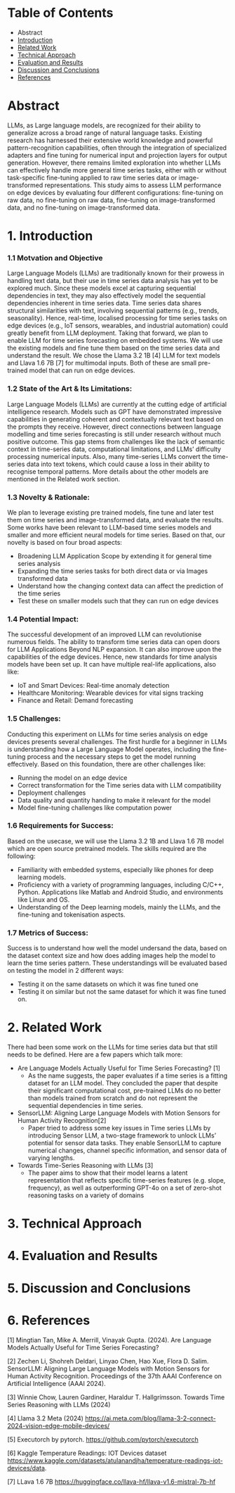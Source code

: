 # Table of Contents
* Abstract
* [Introduction](#1-introduction)
* [Related Work](#2-related-work)
* [Technical Approach](#3-technical-approach)
* [Evaluation and Results](#4-evaluation-and-results)
* [Discussion and Conclusions](#5-discussion-and-conclusions)
* [References](#6-references)

# Abstract

LLMs, as Large language models, are recognized for their ability to generalize across a broad range of natural language tasks. Existing research has harnessed their extensive world knowledge and powerful pattern-recognition capabilities, often through the integration of specialized adapters and fine tuning for numerical input and projection layers for output generation. However, there remains limited exploration into whether LLMs can effectively handle more general time series tasks, either with or without task-specific fine-tuning applied to raw time series data or image-transformed representations. This study aims to assess LLM performance on edge devices by evaluating four different configurations: fine-tuning on raw data, no fine-tuning on raw data, fine-tuning on image-transformed data, and no fine-tuning on image-transformed data.
# 1. Introduction

### 1.1 Motvation and Objective
Large Language Models (LLMs) are traditionally known for their prowess in handling text data, but their use in time series data analysis has yet to be explored much. Since these models excel at capturing sequential dependencies in text, they may also effectively model the sequential dependencies inherent in time series data. Time series data shares structural similarities with text, involving sequential patterns (e.g., trends, seasonality). Hence, real-time, localised processing for time series tasks on edge devices (e.g., IoT sensors, wearables, and industrial automation) could greatly benefit from LLM deployment. Taking that forward, we plan to enable LLM for time series forecasting on embedded systems. We will use the existing models and fine tune them based on the time series data and understand the result. We chose the Llama 3.2 1B [4] LLM for text models and Llava 1.6 7B [7] for multimodal inputs. Both of these are small pre-trained model that can run on edge devices.

### 1.2 State of the Art & Its Limitations: 
Large Language Models (LLMs) are currently at the cutting edge of artificial intelligence research. Models such as GPT have demonstrated impressive capabilities in generating coherent and contextually relevant text based on the prompts they receive. However, direct connections between language modelling and time series forecasting is still under research without much positive outcome. This gap stems from challenges like the lack of semantic context in time-series data, computational limitations, and LLMs’ difficulty processing numerical inputs. Also, many time-series LLMs convert the time-series data into text tokens, which could cause a loss in their ability to recognise temporal patterns.
More details about the other models are mentioned in the Related work section.

### 1.3 Novelty & Rationale: 
 We plan to leverage existing pre trained models, fine tune and later test them on time series and image-transformed data, and evaluate the results. Some works have been relevant to LLM-based time series models and smaller and more efficient neural models for time series. Based on that, our novelty is based on four broad aspects:

* Broadening LLM Application Scope by extending it for general time series analysis
* Expanding the time series tasks for both direct data or via Images transformed data
* Understand how the changing context data can affect the prediction of the time series
* Test these on smaller models such that they can run on edge devices


### 1.4 Potential Impact: 
The successful development of an improved LLM can revolutionise numerous fields. The ability to transform time series data can open doors for LLM Applications Beyond NLP expansion. It can also improve upon the capabilities of the edge devices. Hence, new standards for time analysis models have been set up. It can have multiple real-life applications, also like:

* IoT and Smart Devices: Real-time anomaly detection
* Healthcare Monitoring: Wearable devices for vital signs tracking
* Finance and Retail: Demand forecasting

### 1.5 Challenges: 
Conducting this experiment on LLMs for time series analysis on edge devices presents several challenges. The first hurdle for a beginner in LLMs is understanding how a Large Language Model operates, including the fine-tuning process and the necessary steps to get the model running effectively. Based on this foundation, there are other challenges like:

* Running the model on an edge device
* Correct transformation for the Time series data with LLM compatibility
* Deployment challenges
* Data quality and quantity handing to make it relevant for the model
* Model fine-tuning challenges like computation power


### 1.6 Requirements for Success: 
Based on the usecase, we will use the Llama 3.2 1B and Llava 1.6 7B model which are open source pretrained models. The skills required are the following:
* Familiarity with embedded systems, especially like phones for deep learning models.
* Proficiency with a variety of programming languages, including C/C++, Python. Applications like Matlab and Android Studio, and environments like Linux and OS.
* Understanding of the Deep learning models, mainly the LLMs, and the fine-tuning and tokenisation aspects.

### 1.7 Metrics of Success: 
Success is to understand how well the model undersand the data, based on the dataset context size and how does adding images help the model to learn the time series pattern. These understandings will be evaluated based on testing the model in 2 different ways:
* Testing it on the same datasets on which it was fine tuned one
* Testing it on similar but not the same dataset for which it was fine tuned on.

# 2. Related Work
There had been some work on the LLMs for time series data but that still needs to be defined. Here are a few papers which talk more:
- Are Language Models Actually Useful for Time Series Forecasting? [1]
  - As the name suggests, the paper evaluates if a time series is a fitting dataset for an LLM model. They concluded the paper that despite their significant computational cost, pre-trained LLMs do no better than models trained from scratch and do not represent the sequential dependencies in time series.
- SensorLLM: Aligning Large Language Models with Motion Sensors for Human Activity Recognition[2]
  -  Paper tried to address some key issues in Time series LLMs by introducing Sensor LLM, a two-stage framework to unlock LLMs’ potential for sensor data tasks. They enable SensorLLM to capture numerical changes, channel specific information, and sensor data of varying lengths.
- Towards Time-Series Reasoning with LLMs [3]
  - The paper aims to show that their model learns a latent representation that reflects specific time-series features (e.g. slope, frequency), as well as outperforming GPT-4o on a set of zero-shot reasoning tasks on a variety of domains

# 3. Technical Approach

# 4. Evaluation and Results

# 5. Discussion and Conclusions

# 6. References
[1] Mingtian Tan, Mike A. Merrill, Vinayak Gupta. (2024). Are Language Models Actually Useful for Time Series Forecasting?

[2] Zechen Li, Shohreh Deldari, Linyao Chen, Hao Xue, Flora D. Salim. SensorLLM: Aligning Large Language Models with Motion Sensors for Human Activity Recognition. Proceedings of the 37th AAAI Conference on Artificial Intelligence (AAAI 2024).

[3] Winnie Chow, Lauren Gardiner, Haraldur T. Hallgrímsson. Towards Time Series Reasoning with LLMs (2024)

[4] Llama 3.2 Meta (2024) https://ai.meta.com/blog/llama-3-2-connect-2024-vision-edge-mobile-devices/

[5] Executorch by pytorch. https://github.com/pytorch/executorch

[6] Kaggle Temperature Readings: IOT Devices dataset https://www.kaggle.com/datasets/atulanandjha/temperature-readings-iot-devices/data.

[7] LLava 1.6 7B 
https://huggingface.co/llava-hf/llava-v1.6-mistral-7b-hf


